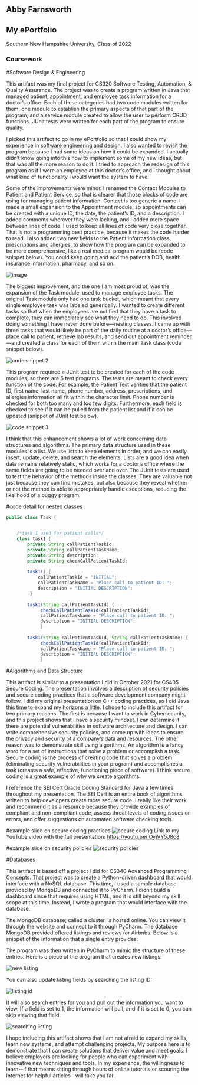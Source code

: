 ## Abby Farnsworth
## My ePortfolio

Southern New Hampshire University, Class of 2022

### Coursework






#Software Design & Engineering

This artifact was my final project for CS320 Software Testing, Automation, & Quality Assurance. The project was to create a program written in Java that managed patient, appointment, and employee task information for a doctor’s office. Each of these categories had two code modules written for them, one module to establish the primary aspects of that part of the program, and a service module created to allow the user to perform CRUD functions. JUnit tests were written for each part of the program to ensure quality.

I picked this artifact to go in my ePortfolio so that I could show my experience in software engineering and design. I also wanted to revisit the program because I had some ideas on how it could be expanded. I actually didn’t know going into this how to implement some of my new ideas, but that was all the more reason to do it. I tried to approach the redesign of this program as if I were an employee at this doctor’s office, and I thought about what kind of functionality I would want the system to have.

Some of the improvements were minor. I renamed the Contact Modules to Patient and Patient Service, so that is clearer that those blocks of code are using for managing patient information. Contact is too generic a name. I made a small expansion to the Appointment module, so appointments can be created with a unique ID, the date, the patient’s ID, and a description. I added comments wherever they were lacking, and I added more space between lines of code. I used to keep all lines of code very close together. That is not a programming best practice, because it makes the code harder to read. I also added two new fields to the Patient information class, prescriptions and allergies, to show how the program can be expanded to be more comprehensive, like a real medical program would be (code snippet below). You could keep going and add the patient’s DOB, health insurance information, pharmacy, and so on.

![image](https://user-images.githubusercontent.com/86175837/154808919-1674e535-ae86-44d1-92bc-7b1fd54b7d41.png)

The biggest improvement, and the one I am most proud of, was the expansion of the Task module, used to manage employee tasks. The original Task module only had one task bucket, which meant that every single employee task was labeled generically. I wanted to create different tasks so that when the employees are notified that they have a task to complete, they can immediately see what they need to do. This involved doing something I have never done before—nesting classes. I came up with three tasks that would likely be part of the daily routine at a doctor’s office—place call to patient, retrieve lab results, and send out appointment reminder—and created a class for each of them within the main Task class (code snippet below).

![code snippet 2](https://github.com/abbyFarnsworth/abbyFarnsworth.github.io/blob/main/code%20snippet%202.png)
 
This program required a JUnit test to be created for each of the code modules, so there are 6 test programs. The tests are meant to check every function of the code. For example, the Patient Test verifies that the patient ID, first name, last name, phone number, address, prescriptions, and allergies information all fit within the character limit. Phone number is checked for both too many and too few digits. Furthermore, each field is checked to see if it can be pulled from the patient list and if it can be updated (snippet of JUnit test below). 

![code snippet 3](https://github.com/abbyFarnsworth/abbyFarnsworth.github.io/blob/main/code%20snippet%203.png)

I think that this enhancement shows a lot of work concerning data structures and algorithms. The primary data structure used in these modules is a list. We use lists to keep elements in order, and we can easily insert, update, delete, and search the elements. Lists are a good idea when data remains relatively static, which works for a doctor’s office where the same fields are going to be needed over and over. The JUnit tests are used to test the behavior of the methods inside the classes. They are valuable not just because they can find mistakes, but also because they reveal whether or not the method is able to appropriately handle exceptions, reducing the likelihood of a buggy program. 

#code detail for nested classes
```java
public class Task {

	
	/*task 1 used for patient calls*/ 
	class task1 {
		private String callPatientTaskId;
		private String callPatientTaskName;
		private String description;
		private String checkCallPatientTaskId;
		
		task1() {
		    callPatientTaskId = "INITIAL";
		    callPatientTaskName = "Place call to patient ID: ";
		    description = "INITIAL DESCRIPTION";
		 }
		
		task1(String callPatientTaskId) {
			 checkCallPatientTaskId(callPatientTaskId);
			 callPatientTaskName = "Place call to patient ID: ";
			 description = "INITIAL DESCRIPTION";
			 }
			 
		task1(String callPatientTaskId, String callPatientTaskName) {
			 checkCallPatientTaskId(callPatientTaskId);
			 callPatientTaskName = "Place call to patient ID: ";
			 description = "INITIAL DESCRIPTION";
			 }
```
#Algorithms and Data Structure

This artifact is similar to a presentation I did in October 2021 for CS405 Secure Coding. The presentation involves a description of security policies and secure coding practices that a software development company might follow. I did my original presentation on C++ coding practices, so I did Java this time to expand my horizons a little.
I chose to include this artifact for two primary reasons. The first is because I want to work in Cybersecurity, and this project shows that I have a security mindset. I can determine if there are potential vulnerabilities in software architecture and design. I can write comprehensive security policies, and come up with ideas to ensure the privacy and security of a company’s data and resources. The other reason was to demonstrate skill using algorithms. An algorithm is a fancy word for a set of instructions that solve a problem or accomplish a task. Secure coding is the process of creating code that solves a problem (eliminating security vulnerabilities in your program) and accomplishes a task (creates a safe, effective, functioning piece of software). I think secure coding is a great example of why we create algorithms. 

I reference the SEI Cert Oracle Coding Standard for Java a few times throughout my presentation. The SEI Cert is an entire book of algorithms written to help developers create more secure code. I really like their work and recommend it as a resource because they provide examples of compliant and non-compliant code, assess threat levels of coding issues or errors, and offer suggestions on automated software checking tools.

#example slide on secure coding practices
![secure coding](https://github.com/abbyFarnsworth/abbyFarnsworth.github.io/blob/main/string%20injection.png)
Link to my YouTube video with the full presentation: https://youtu.be/IOyjVY5J8c8

#example slide on security policies
![security policies](https://github.com/abbyFarnsworth/abbyFarnsworth.github.io/blob/main/triple%20a.png)

#Databases

This artifact is based off a project I did for CS340 Advanced Programming Concepts. That project was to create a Python-driven dashboard that would interface with a NoSQL database. This time, I used a sample database provided by MongoDB and connected it to PyCharm. I didn’t build a dashboard since that requires using HTML, and it is still beyond my skill scope at this time. Instead, I wrote a program that would interface with the database. 

The MongoDB database, called a cluster, is hosted online. You can view it through the website and connect to it through PyCharm. The database MongoDB provided offered listings and reviews for Airbnbs. Below is a snippet of the information that a single entry provides: 

The program was then written in PyCharm to mimic the structure of these entries. Here is a piece of the program that creates new listings:

![new listing](https://github.com/abbyFarnsworth/abbyFarnsworth.github.io/blob/main/pycharm%20program%20create.png)

You can also update listing fields by searching the listing ID:

![listing id](https://github.com/abbyFarnsworth/abbyFarnsworth.github.io/blob/main/pycharm%20program%20update.png)

It will also search entries for you and pull out the information you want to view. If a field is set to 1, the information will pull, and if it is set to 0, you can skip viewing that field.

![searching listing](https://github.com/abbyFarnsworth/abbyFarnsworth.github.io/blob/main/pycharm%20program%201.png)

I hope including this artifact shows that I am not afraid to expand my skills, learn new systems, and attempt challenging projects. My purpose here is to demonstrate that I can create solutions that deliver value and meet goals. I believe employers are looking for people who can experiment with innovative new techniques and tools. In my experience, the willingness to learn--if that means sitting through hours of online tutorials or scouring the Internet for helpful articles--will take you far.
